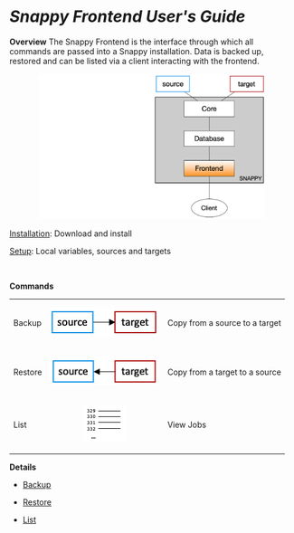 # *Snappy Frontend User's Guide*

**Overview**
The Snappy Frontend is the interface through which all commands are passed into a Snappy installation.  Data is backed up, restored and can be listed via a client interacting with the frontend.

<center>
<img src="images/overview.png" width="400">
</center>
  
[Installation](installation.md): Download and install

[Setup](setup.md):  Local variables, sources and targets

<br>

**Commands**

<table cellspacing="0" cellpadding="0">
<tr>
<td>Backup</td>
<td> <p align="center">
<img src="images/backupcmd.png" width="194">
</p></td>
<td>Copy from a source to a target</td>
</tr>
<tr>
<td>Restore</td>
<td><p align="center">
<img src="images/restorecmd.png" width="194"></td>
<td>Copy from a target to a source</td>
</tr>
<tr>
<td>List</td>
<td><p align="center">
<img src="images/listcmd.png" width="75"></td>
<td>View Jobs</td>
</tr>
</table>

**Details**
- [Backup](backup.md)

- [Restore](restore.md)

- [List](list.md)
